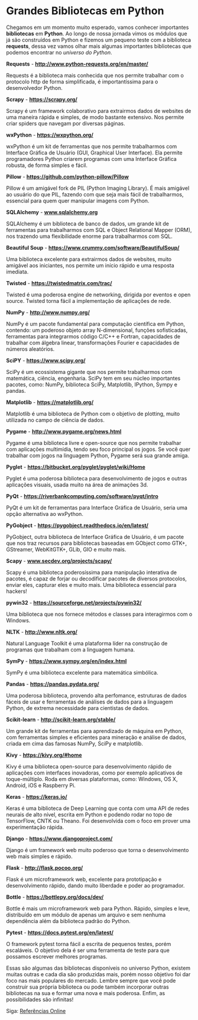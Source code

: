 # Grandes Bibliotecas em Python

Chegamos em um momento muito esperado, vamos conhecer importantes **bibliotecas** em **Python**. Ao longo de nossa jornada vimos os módulos que já são construídos em Python e fizemos um pequeno teste com a biblioteca **requests**, dessa vez vamos olhar mais algumas importantes bibliotecas que podemos encontrar no *universo do Python*.

**Requests** - **http://www.python-requests.org/en/master/**

Requests é a biblioteca mais conhecida que nos permite trabalhar com o protocolo http de forma simplificada, é importantíssima para o desenvolvedor Python.

**Scrapy** - **https://scrapy.org/**

Scrapy é um framework colaborativo para extrairmos dados de websites de uma maneira rápida e simples, de modo bastante extensivo. Nos permite criar spiders que navegam por diversas páginas.

**wxPython** - **https://wxpython.org/**

wxPython é um kit de ferramentas que nos permite trabalharmos com Interface Gráfica de Usuário (GUI, Graphical User Interface). Ela permite programadores Python criarem programas com uma Interface Gráfica robusta, de forma simples e fácil. 

**Pillow** - **https://github.com/python-pillow/Pillow**

Pillow é um amigável fork de PIL (Python Imaging Library). É mais amigável ao usuário do que PIL, fazendo com que seja mais fácil de trabalharmos, essencial para quem quer manipular imagens com Python.

**SQLAlchemy** - **www.sqlalchemy.org**

SQLAlchemy é um biblioteca de banco de dados, um grande kit de ferramentas para trabalharmos com SQL e Object Relational Mapper (ORM), nos trazendo uma flexibilidade enorme para trabalharmos com SQL.

**Beautiful Soup** - **https://www.crummy.com/software/BeautifulSoup/**

Uma biblioteca excelente para extrairmos dados de websites, muito amigável aos iniciantes, nos permite um início rápido e uma resposta imediata.

**Twisted** - **https://twistedmatrix.com/trac/**

Twisted é uma poderosa engine de networking, dirigida por eventos e open source. Twisted torna fácil a implementação de aplicações de rede.

**NumPy** - **http://www.numpy.org/**

NumPy é um pacote fundamental para computação científica em Python, contendo: um poderoso objeto array N-dimensional, funções sofisticadas, ferramentas para integrarmos código C/C++ e Fortran, capacidades de trabalhar com álgebra linear, transformações Fourier e capacidades de números aleatórios.

**SciPY** - **https://www.scipy.org/**

SciPy é um ecossistema gigante que nos permite trabalharmos com matemática, ciência, engenharia. SciPy tem em seu núcleo importantes pacotes, como: NumPy, biblioteca SciPy, Matplotlib, IPython, Sympy e pandas.

**Matplotlib** - **https://matplotlib.org/**

Matplotlib é uma biblioteca de Python com o objetivo de plotting, muito utilizada no campo de ciência de dados.

**Pygame** - **http://www.pygame.org/news.html**

Pygame é uma biblioteca livre e open-source que nos permite trabalhar com aplicações multimídia, tendo seu foco principal os jogos. Se você quer trabalhar com jogos na linguagem Python, Pygame será sua grande amiga.

**Pyglet** - **https://bitbucket.org/pyglet/pyglet/wiki/Home**

Pyglet é uma poderosa biblioteca para desenvolvimento de jogos e outras aplicações visuais, usada muito na área de animações 3d.

**PyQt** - **https://riverbankcomputing.com/software/pyqt/intro**

PyQt é um kit de ferramentas para Interface Gráfica de Usuário, seria uma opção alternativa ao wxPython.

**PyGobject** - **https://pygobject.readthedocs.io/en/latest/**

PyGobject, outra biblioteca de Interface Gráfica de Usuário, é um pacote que nos traz recursos para bibliotecas baseadas em GObject como GTK+, GStreamer, WebKitGTK+, GLib, GIO e muito mais. 

**Scapy** - **www.secdev.org/projects/scapy/**

Scapy é uma biblioteca poderosíssima para manipulação interativa de pacotes, é capaz de forjar ou decodificar pacotes de diversos protocolos, enviar eles, capturar eles e muito mais. Uma biblioteca essencial para hackers!

**pywin32** - **https://sourceforge.net/projects/pywin32/**

Uma biblioteca que nos fornece métodos e classes para interagirmos com o Windows.

**NLTK** - **http://www.nltk.org/**

Natural Language Toolkit é uma plataforma líder na construção de programas que trabalham com a linguagem humana. 

**SymPy** - **https://www.sympy.org/en/index.html**

SymPy é uma biblioteca excelente para matemática simbólica.

**Pandas** - **https://pandas.pydata.org/**

Uma poderosa biblioteca, provendo alta perfomance, estruturas de dados fáceis de usar e ferramentas de análises de dados para a linguagem Python, de extrema necessidade para cientistas de dados.

**Scikit-learn** - **http://scikit-learn.org/stable/**

Um grande kit de ferramentas para aprendizado de máquina em Python, com ferramentas simples e eficientes para mineração e análise de dados, criada em cima das famosas NumPy, SciPy e matplotlib.

**Kivy** - **https://kivy.org/#home**

Kivy é uma biblioteca open-source para desenvolvimento rápido de aplicações com interfaces inovadoras, como por exemplo aplicativos de toque-múltiplo. Roda em diversas plataformas, como: Windows, OS X, Android, iOS e Raspberry Pi.

**Keras** - **https://keras.io/**

Keras é uma biblioteca de Deep Learning que conta com uma API de redes neurais de alto nível, escrita em Python e podendo rodar no topo de TensorFlow, CNTK ou Theano. Foi desenvolvida com o foco em prover uma experimentação rápida.

**Django** - **https://www.djangoproject.com/**

Django é um framework web muito poderoso que torna o desenvolvimento web mais simples e rápido.

**Flask** - **http://flask.pocoo.org/**

Flask é um microframework web, excelente para prototipação e desenvolvimento rápido, dando muito liberdade e poder ao programador.

**Bottle** - **https://bottlepy.org/docs/dev/**

Bottle é mais um microframework web para Python. Rápido, simples e leve, distribuído em um módulo de apenas um arquivo e sem nenhuma dependência além da biblioteca padrão do Python.

**Pytest** - **https://docs.pytest.org/en/latest/**

O framework pytest torna fácil a escrita de pequenos testes, porém escaláveis. O objetivo dela é ser uma ferramenta de teste para que possamos escrever melhores programas.

Essas são algumas das bibliotecas disponíveis no universo Python, existem muitas outras e cada dia são produzidas mais, porém nosso objetivo foi dar foco nas mais populares do mercado. Lembre sempre que você pode construir sua própria biblioteca ou pode também incorporar outras bibliotecas na sua e formar uma nova e mais poderosa. Enfim, as possibilidades são infinitas!

Siga: [Referências Online](https://github.com/the-akira/Python-Iluminado/blob/master/Capitulos/33.Refer%C3%AAncias%20Online.md)
